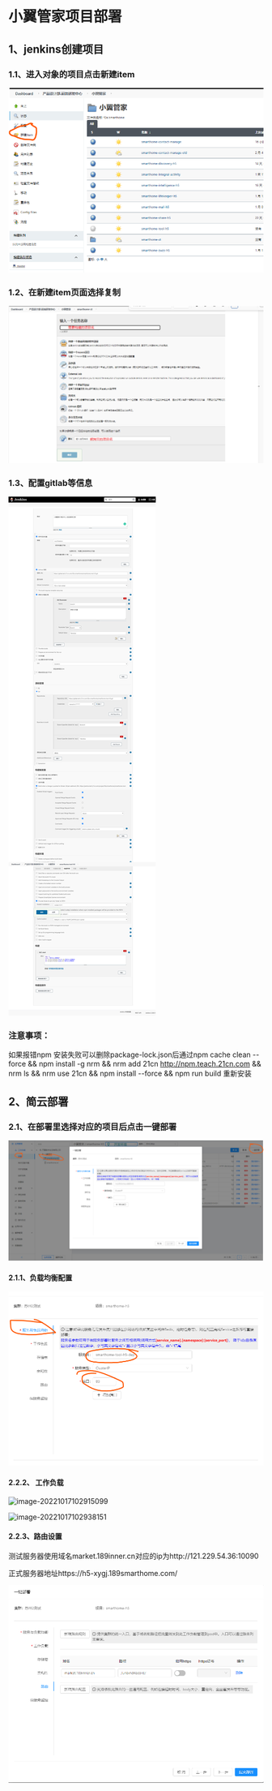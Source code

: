 # 小翼管家项目部署

## 1、jenkins创建项目

### 1.1、进入对象的项目点击新建item

![image-20221014093125101](.\images\image-20221014093125101.png)

### 1.2、在新建item页面选择复制

![image-20221014093008575](.\images\image-20221014093008575.png)

### 1.3、配置gitlab等信息

![jenkins.tech.21cn.com_job_f2e_job_smarthome_job_smarthome-tool-h5_configure](.\images\jenkins.tech.21cn.com_job_f2e_job_smarthome_job_smarthome-tool-h5_configure.png)

### 注意事项：

如果报错npm 安装失败可以删除package-lock.json后通过npm cache clean --force && npm install -g nrm && nrm add 21cn http://npm.teach.21cn.com && nrm ls && nrm use 21cn && npm install --force && npm run build 重新安装

## 2、简云部署

### 2.1、在部署里选择对应的项目后点击一键部署

![image-20221017101048856](.\images\image-20221017101048856.png)

#### 2.1.1、负载均衡配置

![image-20221017102256986](.\images\image-20221017102256986.png)

#### 2.2.2、 工作负载

![image-20221017102915099](D:\bakPath\git\github\stduyMaterial\images\image-20221017102915099.png)

![image-20221017102938151](D:\bakPath\git\github\stduyMaterial\images\image-20221017102938151.png)

#### 2.2.3、路由设置

测试服务器使用域名market.189inner.cn对应的ip为http://121.229.54.36:10090

正式服务器地址https://h5-xygj.189smarthome.com/

![image-20221017103201823](.\images\image-20221017103201823.png)